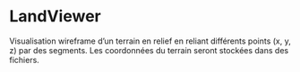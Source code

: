 # LandViewer
Visualisation wireframe d’un terrain en relief en reliant différents points (x, y, z) par des segments. Les coordonnées du terrain seront stockées dans des fichiers.
